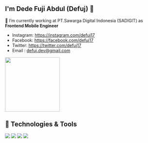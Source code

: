 ## I'm Dede Fuji Abdul (Defuj) 👋
🔭 I’m currently working at PT.Sawarga Digital Indonesia (SADIGIT) as **Frontend Mobile Engineer**

- Instagram: https://instagram.com/defuj17
- Facebook: https://facebook.com/defuj17
- Twitter: https://twitter.com/defuj17
- Email : [defuj.dev@gmail.com](mailto:defuj.dev@gmail.com)

<p align="left">
<a href="https://github.com/defuj">
  <img height="180em" src="https://github-readme-stats-eight-theta.vercel.app/api/top-langs/?username=defuj&layout=compact&langs_count=8&theme=vue-dark&hide=html,css,blade,php"/>
</a>
</p>

## 🔧 Technologies & Tools

![](https://img.shields.io/badge/OS-Linux-informational?style=flat&logo=linux&logoColor=white&color=6aa6f8)
![](https://img.shields.io/badge/Editor-VS_Code-informational?style=flat&logo=visual-studio-code&logoColor=white&color=6aa6f8)
![](https://img.shields.io/badge/Code-JavaScript-informational?style=flat&logo=javascript&logoColor=white&color=6aa6f8)
![](https://img.shields.io/badge/Code-React-informational?style=flat&logo=react&logoColor=white&color=6aa6f8)
